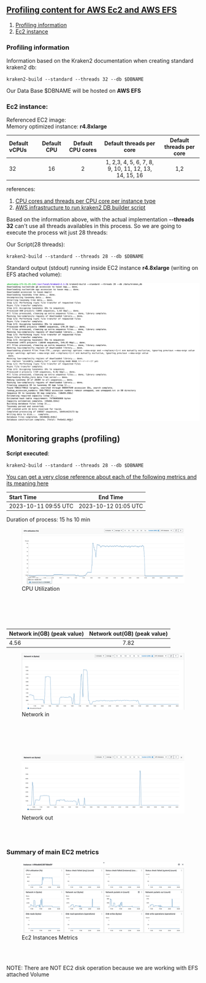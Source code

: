 ## <ins>Profiling content for AWS Ec2 and AWS EFS</ins>

1. [Profiling information](https://github.com/ldipotetjob/kraken2/blob/kraken2aws_profilingfromv2.1.3/docs/awsStandardDB/profiling.md#profiling-information)
2. [Ec2 instance](https://github.com/ldipotetjob/kraken2/edit/kraken2aws_profilingfr%C3%A5%C2%A9omv2.1.3/docs/awsStandardDB/profiling.md#ec2-instance)


### Profiling information

Information based on the Kraken2 documentation when creating standard kraken2 db:

```shell
kraken2-build --standard --threads 32 --db $DBNAME
```
Our Data Base $DBNAME will be hosted on **AWS EFS** 

### Ec2 instance: 

Referenced EC2 image:</br> 
Memory optimized instance: **r4.8xlarge**

| Default vCPUs	    | Default CPU | Default CPU cores | Default threads per core  | Default threads per core  |
| :---------------- | :---------: | :---------------: | :-----------------------: | :-----------------------: | 
| 32                |  16         |  2                |   1, 2,3, 4, 5, 6, 7, 8, 9, 10, 11, 12, 13, 14, 15, 16 |1,2|    

references:  
1. [CPU cores and threads per CPU core per instance type](https://docs.aws.amazon.com/AWSEC2/latest/UserGuide/cpu-options-supported-instances-values.html)
2. [AWS infrastructure to run kraken2 DB builder script](https://github.com/ldipotetjob/kraken2/blob/kraken2aws_profilingfromv2.1.3/docs/awsStandardDB/profilingpngs/kraken-ecs-efs.jpg)

Based on the information above, with the actual implementation  **--threads 32**  can't use all threads availables in this process. So we are going to execute the process wit just 28 threads: 

Our Script(28 threads):

```shell
kraken2-build --standard --threads 28 --db $DBNAME
```

Standard output (stdout) running inside EC2 instance **r4.8xlarge** (writing on EFS atached volume): 

![Image](,,/../profilingpngs/stdout-kraken-buildb.png)

## Monitoring graphs (profiling)

**Script executed**:

```shell
kraken2-build --standard --threads 28 --db $DBNAME
```

[You can get a very close reference about each of the following metrics and its meaning here](https://docs.aws.amazon.com/AWSEC2/latest/UserGuide/viewing_metrics_with_cloudwatch.html#ec2-cloudwatch-metrics)


|      Start Time      |       End Time       | 
| :--------------------| :-------------------:|
| 2023-10-11 09:55 UTC | 2023-10-12 01:05 UTC |

Duration of process: 15 hs 10 min 

<figure>
  <img
  src="https://github.com/ldipotetjob/kraken2/blob/kraken2aws_profilingfromv2.1.3/docs/awsStandardDB/profilingpngs/cpu_utilization_time_start.png"
  alt="CPU Utilization.">
  <figcaption>CPU Utilization</figcaption>
</figure>

</br>
</br>
</br>
</br>

| Network in(GB) (peak value) | Network out(GB) (peak value) | 
| :---------------------------| :--------------------------: | 
|             4.56            |           7.82               | 


<figure>
  <img
  src="https://github.com/ldipotetjob/kraken2/blob/kraken2aws_profilingfromv2.1.3/docs/awsStandardDB/profilingpngs/network-in.png"
  alt="Network in.">
  <figcaption>Network in</figcaption>
</figure>

</br>
</br>
</br>
</br>

<figure>
  <img
  src="https://github.com/ldipotetjob/kraken2/blob/kraken2aws_profilingfromv2.1.3/docs/awsStandardDB/profilingpngs/network-out.png"
  alt="Network out.">
  <figcaption>Network out</figcaption>
</figure>

</br>
</br>

### Summary of main EC2 metrics

<figure>
  <img
  src="https://github.com/ldipotetjob/kraken2/blob/kraken2aws_profilingfromv2.1.3/docs/awsStandardDB/profilingpngs/main_analysis.png"
  alt="Main analysis">
  <figcaption>Ec2 Instances Metrics</figcaption>
</figure>
</br>
</br>

NOTE: There are NOT EC2 disk operation because we are working with EFS attached Volume  
